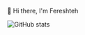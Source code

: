 👋 Hi there, I'm Fereshteh


![GitHub stats](https://github-readme-stats.vercel.app/api?username=fereshteh-sa&show_icons=true)

